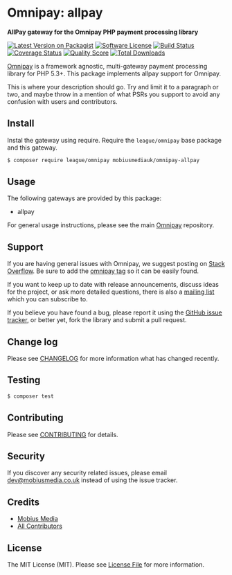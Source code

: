 # Omnipay: allpay

**AllPay gateway for the Omnipay PHP payment processing library**

[![Latest Version on Packagist](https://img.shields.io/packagist/v/mobiusmediauk/omnipay-allpay.svg?style=flat-square)](https://packagist.org/packages/mobiusmediauk/omnipay-allpay)
[![Software License](https://img.shields.io/badge/license-MIT-brightgreen.svg?style=flat-square)](LICENSE.md)
[![Build Status](https://img.shields.io/travis/mobiusmediauk/omnipay-allpay/master.svg?style=flat-square)](https://travis-ci.org/mobiusmediauk/omnipay-allpay)
[![Coverage Status](https://img.shields.io/scrutinizer/coverage/g/mobiusmediauk/omnipay-allpay.svg?style=flat-square)](https://scrutinizer-ci.com/g/mobiusmediauk/omnipay-allpay/code-structure)
[![Quality Score](https://img.shields.io/scrutinizer/g/mobiusmediauk/omnipay-allpay.svg?style=flat-square)](https://scrutinizer-ci.com/g/mobiusmediauk/omnipay-allpay)
[![Total Downloads](https://img.shields.io/packagist/dt/mobiusmediauk/omnipay-allpay.svg?style=flat-square)](https://packagist.org/packages/mobiusmediauk/omnipay-allpay)


[Omnipay](https://github.com/thephpleague/omnipay) is a framework agnostic, multi-gateway payment
processing library for PHP 5.3+. This package implements allpay support for Omnipay.

This is where your description should go. Try and limit it to a paragraph or two, and maybe throw in a mention of what
PSRs you support to avoid any confusion with users and contributors.

## Install

Instal the gateway using require. Require the `league/omnipay` base package and this gateway.

``` bash
$ composer require league/omnipay mobiusmediauk/omnipay-allpay
```

## Usage

The following gateways are provided by this package:

 * allpay

For general usage instructions, please see the main [Omnipay](https://github.com/thephpleague/omnipay) repository.

## Support

If you are having general issues with Omnipay, we suggest posting on
[Stack Overflow](http://stackoverflow.com/). Be sure to add the
[omnipay tag](http://stackoverflow.com/questions/tagged/omnipay) so it can be easily found.

If you want to keep up to date with release announcements, discuss ideas for the project,
or ask more detailed questions, there is also a [mailing list](https://groups.google.com/forum/#!forum/omnipay) which
you can subscribe to.

If you believe you have found a bug, please report it using the [GitHub issue tracker](https://github.com/mobiusmediauk/omnipay-allpay/issues),
or better yet, fork the library and submit a pull request.

## Change log

Please see [CHANGELOG](CHANGELOG.md) for more information what has changed recently.

## Testing

``` bash
$ composer test
```

## Contributing

Please see [CONTRIBUTING](CONTRIBUTING.md) for details.

## Security

If you discover any security related issues, please email dev@mobiusmedia.co.uk instead of using the issue tracker.

## Credits

- [Mobius Media](https://github.com/mobiusmedia)
- [All Contributors](../../contributors)

## License

The MIT License (MIT). Please see [License File](LICENSE.md) for more information.
